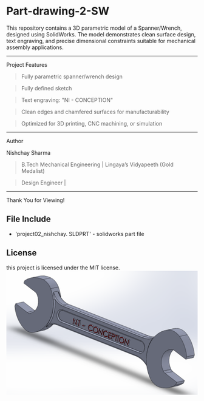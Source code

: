 # Part-drawing-2-SW
This repository contains a 3D parametric model of a Spanner/Wrench, designed using SolidWorks. The model demonstrates clean surface design, text engraving, and precise dimensional constraints suitable for mechanical assembly applications.


---

Project Features

>Fully parametric spanner/wrench design

>Fully defined sketch

>Text engraving: "NI - CONCEPTION"

>Clean edges and chamfered surfaces for manufacturability


>Optimized for 3D printing, CNC machining, or simulation

---

Author

Nishchay Sharma

> B.Tech Mechanical Engineering | Lingaya’s Vidyapeeth (Gold Medalist)

>Design Engineer |


---


Thank You for Viewing!


## File Include
- 'project02_nishchay.  SLDPRT' -
solidworks part file
## License
this project is licensed under the MIT license.
![Part Drawing Preview](part2.png)
